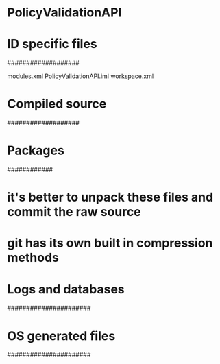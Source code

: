 # PolicyValidationAPI

# ID specific files #
###################

modules.xml
PolicyValidationAPI.iml
workspace.xml

# Compiled source #
###################


# Packages #
############
# it's better to unpack these files and commit the raw source
# git has its own built in compression methods


# Logs and databases #
######################

# OS generated files #
######################
